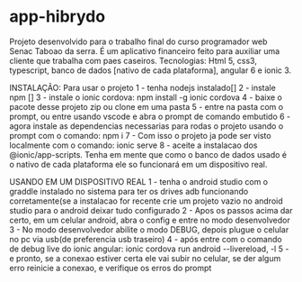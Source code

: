 # app-hibrydo
Projeto desenvolvido para o trabalho final do curso programador web Senac Taboao da serra. É um aplicativo financeiro feito para auxiliar uma cliente que trabalha com paes caseiros. Tecnologias: Html 5, css3, typescript, banco de dados [nativo de cada plataforma], angular 6 e ionic 3.

INSTALAÇÃO:
Para usar o projeto
1 - tenha nodejs instalado[]
2 - instale npm []
3 - instale o ionic cordova: npm install -g ionic cordova
4 - baixe o pacote desse projeto zip ou clone em uma pasta
5 - entre na pasta com o prompt, ou entre usando vscode e abra o prompt de comando embutido
6 - agora instale as dependencias necessarias para rodas o projeto usando o prompt com o comando: npm i
7 - Com isso o projeto ja pode ser visto localmente com o comando: ionic serve
8 - aceite a instalacao dos @ionic/app-scripts. Tenha em mente que como o banco de dados usado é o nativo de cada plataforma ele so funcionará em um dispositivo real.


USANDO EM UM DISPOSITIVO REAL
1 - tenha o android studio com o graddle instalado no sistema para ter os drives adb funcionando corretamente(se a instalacao for recente crie um projeto vazio no android studio para o android deixar tudo configurado
2 - Apos os passos acima dar certo, em um celular android, abra o config e entre no modo desenvolvedor
3 - No modo desenvolvedor abilite o modo DEBUG, depois plugue o celular no pc via usb(de preferencia usb traseiro)
4 - após entre com o comando de debug live do ionic angular: ionic cordova run android --livereload, -l
5 - e pronto, se a conexao estiver certa ele vai subir no celular, se der algum erro reinicie a conexao, e verifique os erros do prompt
